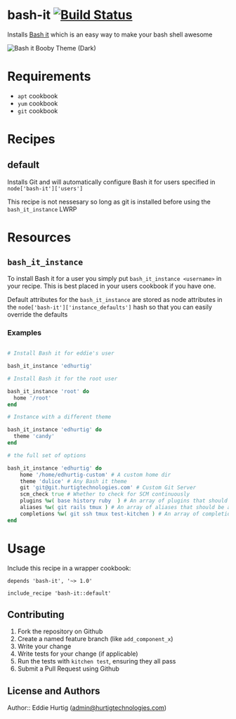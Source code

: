# bash-it [![Build Status](https://travis-ci.org/EdHurtig/bash-it-cookbook.svg)](https://travis-ci.org/EdHurtig/bash-it-cookbook)

Installs [Bash it](https://github.com/Bash-it/bash-it) which is an easy way to make your bash shell awesome

![Bash it Booby Theme (Dark)](https://camo.githubusercontent.com/a8093b6728855acc22967af0d65510ed60318c96/68747470733a2f2f7261772e6769746875622e636f6d2f77696b692f726576616e732f626173682d69742f696d616765732f73637265656e73686f74732f626f6262792d626c61636b2e6a7067)

# Requirements

* `apt` cookbook
* `yum` cookbook
* `git` cookbook

# Recipes

## default

Installs Git and will automatically configure Bash it for users specified in `node['bash-it']['users']`

This recipe is not nessesary so long as git is installed before using the `bash_it_instance` LWRP

# Resources

## `bash_it_instance`

To install Bash it for a user you simply put `bash_it_instance <username>` in your recipe.  This is best placed in your users cookbook if you have one.

Default attributes for the `bash_it_instance` are stored as node attributes in the `node['bash-it']['instance_defaults']` hash so that you can easily override the defaults

### Examples

```ruby

# Install Bash it for eddie's user

bash_it_instance 'edhurtig'

# Install Bash it for the root user

bash_it_instance 'root' do
  home '/root'
end

# Instance with a different theme

bash_it_instance 'edhurtig' do
  theme 'candy'
end

# the full set of options

bash_it_instance 'edhurtig' do
    home '/home/edhurtig-custom' # A custom home dir
    theme 'dulice' # Any Bash it theme
    git 'git@git.hurtigtechnologies.com' # Custom Git Server
    scm_check true # Whether to check for SCM continuously
    plugins %w( base history ruby  ) # An array of plugins that should be active
    aliases %w( git rails tmux ) # An array of aliases that should be active
    completions %w( git ssh tmux test-kitchen ) # An array of completions that should be active
end

```

# Usage

Include this recipe in a wrapper cookbook:

```
depends 'bash-it', '~> 1.0'
```

```
include_recipe 'bash-it::default'
```

## Contributing

1. Fork the repository on Github
2. Create a named feature branch (like `add_component_x`)
3. Write your change
4. Write tests for your change (if applicable)
5. Run the tests with `kitchen test`, ensuring they all pass
6. Submit a Pull Request using Github

## License and Authors

Author:: Eddie Hurtig (admin@hurtigtechnologies.com)
